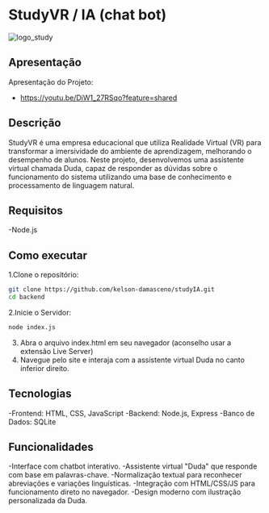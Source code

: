 # StudyVR / IA (chat bot)
![logo_study](https://github.com/user-attachments/assets/1efa7ffe-4bad-4f54-aa68-0381a062b13f)

## Apresentação
Apresentação do Projeto:
- https://youtu.be/DiW1_27RSqo?feature=shared

## Descrição
 StudyVR é uma empresa educacional que utiliza Realidade Virtual (VR) para transformar a imersividade do ambiente de aprendizagem, melhorando o desempenho de alunos. 
 Neste projeto, desenvolvemos uma assistente virtual chamada Duda, capaz de responder as dúvidas sobre o funcionamento do sistema utilizando uma base de conhecimento e processamento de linguagem natural.

## Requisitos
-Node.js

## Como executar
1.Clone o repositório:
```bash
git clone https://github.com/kelson-damasceno/studyIA.git
cd backend
```
2.Inicie o Servidor:
```bash
node index.js
```
3. Abra o arquivo index.html em seu navegador (aconselho usar a extensão Live Server)
4. Navegue pelo site e interaja com a assistente virtual Duda no canto inferior direito.

## Tecnologias
-Frontend: HTML, CSS, JavaScript
-Backend: Node.js, Express
-Banco de Dados: SQLite

## Funcionalidades
-Interface com chatbot interativo.
-Assistente virtual "Duda" que responde com base em palavras-chave.
-Normalização textual para reconhecer abreviações e variações linguísticas.
-Integração com HTML/CSS/JS para funcionamento direto no navegador.
-Design moderno com ilustração personalizada da Duda.


 
 
